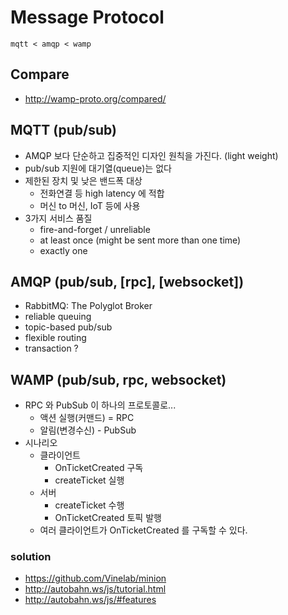 
# Message Protocol
 `mqtt < amqp < wamp`

## Compare
 * http://wamp-proto.org/compared/

## MQTT (pub/sub)
 * AMQP 보다 단순하고 집중적인 디자인 원칙을 가진다. (light weight)
 * pub/sub 지원에 대기열(queue)는 없다
 * 제한된 장치 및 낮은 밴드폭 대상
   * 전화연결 등 high latency 에 적합
   * 머신 to 머신, IoT 등에 사용
 * 3가지 서비스 품질
   * fire-and-forget / unreliable
   * at least once (might be sent more than one time)
   * exactly one

## AMQP (pub/sub, [rpc], [websocket])
 * RabbitMQ: The Polyglot Broker
 * reliable queuing
 * topic-based pub/sub
 * flexible routing
 * transaction ?
 
## WAMP (pub/sub, rpc, websocket)
 * RPC 와 PubSub 이 하나의 프로토콜로...
   * 액션 실행(커맨드) = RPC
   * 알림(변경수신) - PubSub
 * 시나리오
   * 클라이언트
     * OnTicketCreated 구독
     * createTicket 실행
    * 서버
      * createTicket 수행
      * OnTicketCreated 토픽 발행
   * 여러 클라이언트가 OnTicketCreated 를 구독할 수 있다.

### solution
 * https://github.com/Vinelab/minion
 * http://autobahn.ws/js/tutorial.html
 * http://autobahn.ws/js/#features
 